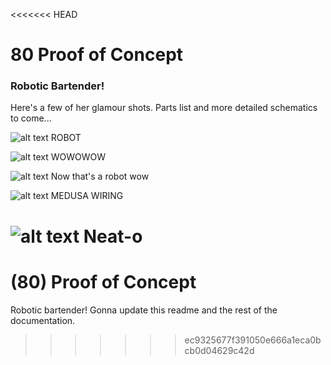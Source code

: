 <<<<<<< HEAD
# 80 Proof of Concept

### Robotic Bartender!
Here's a few of her glamour shots. Parts list and more detailed schematics to come...

![alt text](20250408_220319.jpg)
ROBOT

![alt text](20250408_220527.jpg)
WOWOWOW

![alt text](20250408_220552.jpg)
Now that's a robot wow

![alt text](20250408_220454.jpg)
MEDUSA WIRING

![alt text](20250408_220443.jpg)
Neat-o
=======
# (80) Proof of Concept

Robotic bartender! Gonna update this readme and the rest of the documentation.
>>>>>>> ec9325677f391050e666a1eca0bcb0d04629c42d
